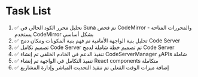 # Task List

1. ✅ تحليل محرر الكود الحالي في Suna
تم فحص CodeMirror والمحررات المتاحة - يستخدم CodeMirror بشكل أساسي
2. ✅ تحليل بنية الواجهة الأمامية
تم فهم بنية المكونات ومكان دمج Code Server
3. ✅ تصميم تكامل Code Server
تم تصميم خطة شاملة لدمج Code Server
4. ✅ تنفيذ الدعم في الخادم الخلفي
تم إنشاء CodeServerManager وAPIs شاملة
5. ✅ تنفيذ التكامل في الواجهة
تم إنشاء React components متكاملة
6. ✅ إضافة ميزات الوقت الفعلي
تم تنفيذ التحديث المباشر وإدارة المشاريع

